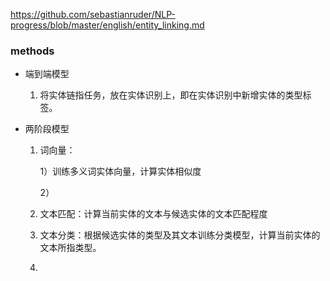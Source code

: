 https://github.com/sebastianruder/NLP-progress/blob/master/english/entity_linking.md



### methods



+ 端到端模型

  1. 将实体链指任务，放在实体识别上，即在实体识别中新增实体的类型标签。

  

+ 两阶段模型

  1. 词向量：

     1）训练多义词实体向量，计算实体相似度

     2）

  2. 文本匹配：计算当前实体的文本与候选实体的文本匹配程度

  3. 文本分类：根据候选实体的类型及其文本训练分类模型，计算当前实体的文本所指类型。

  4. 


